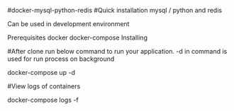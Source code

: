 #docker-mysql-python-redis
#Quick installation mysql / python and redis

Can be used in development environment


Prerequisites
docker
docker-compose
Installing

#After clone run below command to run your application. -d in command is used for run process on background 

docker-compose up -d

#View logs of containers 

docker-compose logs -f


